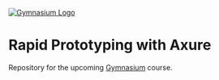 [![Gymnasium Logo](https://cdn.rawgit.com/gymnasium/gymnasium.github.io/master/assets/GYM-logo.svg)](http://thegymnasium.com)

# Rapid Prototyping with Axure

Repository for the upcoming [Gymnasium](http://thegymnasium.com) course.
